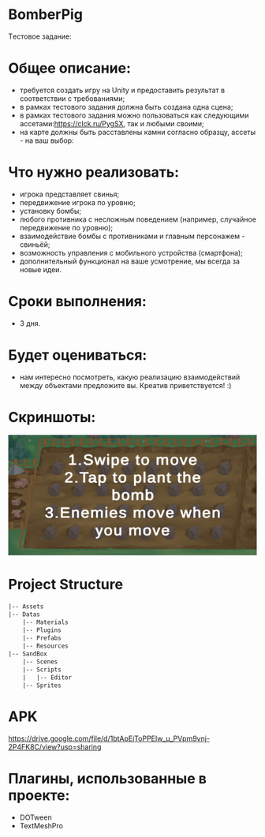 # BomberPig
Tестовое задание:

# Общее описание:
* требуется создать игру на Unity и предоставить результат в соответствии
с требованиями;
* в рамках тестового задания должна быть создана одна сцена;
* в рамках тестового задания можно пользоваться как следующими
ассетами:https://clck.ru/PygSX, так и любыми своими;
* на карте должны быть расставлены камни согласно образцу, ассеты - на
ваш выбор:

# Что нужно реализовать:
* игрока представляет свинья;
* передвижение игрока по уровню;
* установку бомбы;
* любого противника с несложным поведением (например, случайное
передвижение по уровню);
* взаимодействие бомбы с противниками и главным персонажем -
свиньёй;
* возможность управления с мобильного устройства (смартфона);
* дополнительный функционал на ваше усмотрение, мы всегда за новые
идеи.

# Сроки выполнения:
* 3 дня.

# Будет оцениваться:
* нам интересно посмотреть, какую реализацию взаимодействий между
объектами предложите вы. Креатив приветствуется! :)

# Скриншоты:
<p align="center">
  <img src="gameplay.gif" alt="gameplay" />
</p>

# Project Structure
    |-- Assets
	|-- Datas
        |-- Materials
        |-- Plugins
        |-- Prefabs
        |-- Resources
	|-- SandBox
        |-- Scenes
        |-- Scripts
        |   |-- Editor
        |-- Sprites

# APK
https://drive.google.com/file/d/1btApEjToPPEIw_u_PVpm9vnj-2P4FK8C/view?usp=sharing

# Плагины, использованные в проекте:
* DOTween
* TextMeshPro